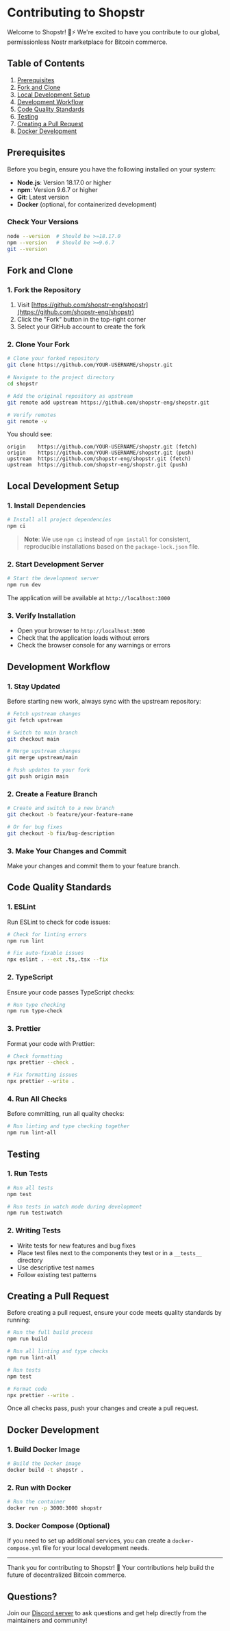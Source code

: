 # Contributing to Shopstr

Welcome to Shopstr! 🛒⚡ We're excited to have you contribute to our global, permissionless Nostr marketplace for Bitcoin commerce.

## Table of Contents

1. [Prerequisites](#prerequisites)
2. [Fork and Clone](#fork-and-clone)
3. [Local Development Setup](#local-development-setup)
4. [Development Workflow](#development-workflow)
5. [Code Quality Standards](#code-quality-standards)
6. [Testing](#testing)
7. [Creating a Pull Request](#creating-a-pull-request)
8. [Docker Development](#docker-development)

## Prerequisites

Before you begin, ensure you have the following installed on your system:

- **Node.js**: Version 18.17.0 or higher
- **npm**: Version 9.6.7 or higher
- **Git**: Latest version
- **Docker** (optional, for containerized development)

### Check Your Versions

```bash
node --version  # Should be >=18.17.0
npm --version   # Should be >=9.6.7
git --version
```

## Fork and Clone

### 1. Fork the Repository

1. Visit [https://github.com/shopstr-eng/shopstr](https://github.com/shopstr-eng/shopstr)
2. Click the "Fork" button in the top-right corner
3. Select your GitHub account to create the fork

### 2. Clone Your Fork

```bash
# Clone your forked repository
git clone https://github.com/YOUR-USERNAME/shopstr.git

# Navigate to the project directory
cd shopstr

# Add the original repository as upstream
git remote add upstream https://github.com/shopstr-eng/shopstr.git

# Verify remotes
git remote -v
```

You should see:

```
origin    https://github.com/YOUR-USERNAME/shopstr.git (fetch)
origin    https://github.com/YOUR-USERNAME/shopstr.git (push)
upstream  https://github.com/shopstr-eng/shopstr.git (fetch)
upstream  https://github.com/shopstr-eng/shopstr.git (push)
```

## Local Development Setup

### 1. Install Dependencies

```bash
# Install all project dependencies
npm ci
```

> **Note**: We use `npm ci` instead of `npm install` for consistent, reproducible installations based on the `package-lock.json` file.

### 2. Start Development Server

```bash
# Start the development server
npm run dev
```

The application will be available at `http://localhost:3000`

### 3. Verify Installation

- Open your browser to `http://localhost:3000`
- Check that the application loads without errors
- Check the browser console for any warnings or errors

## Development Workflow

### 1. Stay Updated

Before starting new work, always sync with the upstream repository:

```bash
# Fetch upstream changes
git fetch upstream

# Switch to main branch
git checkout main

# Merge upstream changes
git merge upstream/main

# Push updates to your fork
git push origin main
```

### 2. Create a Feature Branch

```bash
# Create and switch to a new branch
git checkout -b feature/your-feature-name

# Or for bug fixes
git checkout -b fix/bug-description
```

### 3. Make Your Changes and Commit

Make your changes and commit them to your feature branch.

## Code Quality Standards

### 1. ESLint

Run ESLint to check for code issues:

```bash
# Check for linting errors
npm run lint

# Fix auto-fixable issues
npx eslint . --ext .ts,.tsx --fix
```

### 2. TypeScript

Ensure your code passes TypeScript checks:

```bash
# Run type checking
npm run type-check
```

### 3. Prettier

Format your code with Prettier:

```bash
# Check formatting
npx prettier --check .

# Fix formatting issues
npx prettier --write .
```

### 4. Run All Checks

Before committing, run all quality checks:

```bash
# Run linting and type checking together
npm run lint-all
```

## Testing

### 1. Run Tests

```bash
# Run all tests
npm test

# Run tests in watch mode during development
npm run test:watch
```

### 2. Writing Tests

- Write tests for new features and bug fixes
- Place test files next to the components they test or in a `__tests__` directory
- Use descriptive test names
- Follow existing test patterns

## Creating a Pull Request

Before creating a pull request, ensure your code meets quality standards by running:

```bash
# Run the full build process
npm run build

# Run all linting and type checks
npm run lint-all

# Run tests
npm test

# Format code
npx prettier --write .
```

Once all checks pass, push your changes and create a pull request.

## Docker Development

### 1. Build Docker Image

```bash
# Build the Docker image
docker build -t shopstr .
```

### 2. Run with Docker

```bash
# Run the container
docker run -p 3000:3000 shopstr
```

### 3. Docker Compose (Optional)

If you need to set up additional services, you can create a `docker-compose.yml` file for your local development needs.

---

Thank you for contributing to Shopstr! 🚀 Your contributions help build the future of decentralized Bitcoin commerce.

## Questions?

Join our [Discord server](https://discord.gg/F9XemadR) to ask questions and get help directly from the maintainers and community!
